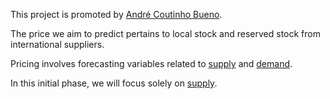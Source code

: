 This project is promoted by [André Coutinho Bueno](https://andrecoutinhobueno.github.io/AndreCoutinhoBueno/).

The price we aim to predict pertains to local stock and reserved stock from international suppliers.

Pricing involves forecasting variables related to [supply](https://github.com/AndreCoutinhoBueno/Pricing-Fertilizer/blob/main/supply/README.md) and [demand](https://github.com/AndreCoutinhoBueno/Pricing-Fertilizer/blob/main/demand/README.md).

In this initial phase, we will focus solely on [supply](https://github.com/AndreCoutinhoBueno/Pricing-Fertilizer/blob/main/supply/README.md).
